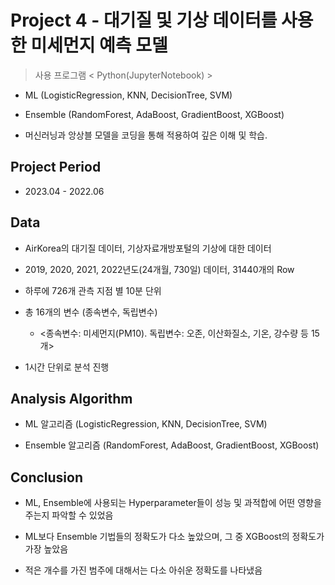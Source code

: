 # Project 4 - 대기질 및 기상 데이터를 사용한 미세먼지 예측 모델
> 사용 프로그램 < Python(JupyterNotebook) >

* ML (LogisticRegression, KNN, DecisionTree, SVM)
  
* Ensemble (RandomForest, AdaBoost, GradientBoost, XGBoost)

* 머신러닝과 앙상블 모델을 코딩을 통해 적용하여 깊은 이해 및 학습.

## Project Period

* 2023.04 - 2022.06

## Data

* AirKorea의 대기질 데이터, 기상자료개방포털의 기상에 대한 데이터

* 2019, 2020, 2021, 2022년도(24개월, 730일) 데이터, 31440개의 Row

* 하루에 726개 관측 지점 별 10분 단위
  
* 총 16개의 변수 (종속변수, 독립변수)

  - <종속변수: 미세먼지(PM10). 독립변수: 오존, 이산화질소, 기온, 강수량 등 15개>

* 1시간 단위로 분석 진행


## Analysis Algorithm

* ML 알고리즘 (LogisticRegression, KNN, DecisionTree, SVM)
  
* Ensemble 알고리즘 (RandomForest, AdaBoost, GradientBoost, XGBoost)


## Conclusion

* ML, Ensemble에 사용되는 Hyperparameter들이 성능 및 과적합에 어떤 영향을 주는지 파악할 수 있었음
* ML보다 Ensemble 기법들의 정확도가 다소 높았으며, 그 중 XGBoost의 정확도가 가장 높았음

* 적은 개수를 가진 범주에 대해서는 다소 아쉬운 정확도를 나타냈음
